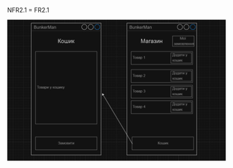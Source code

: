NFR2.1 = FR2.1

![img](/1-SoftwareRequirements/1.4-FuncNonFuncRequirements/1.4.4-NFRUserInterfaceOUTPUT/2.1.png)
